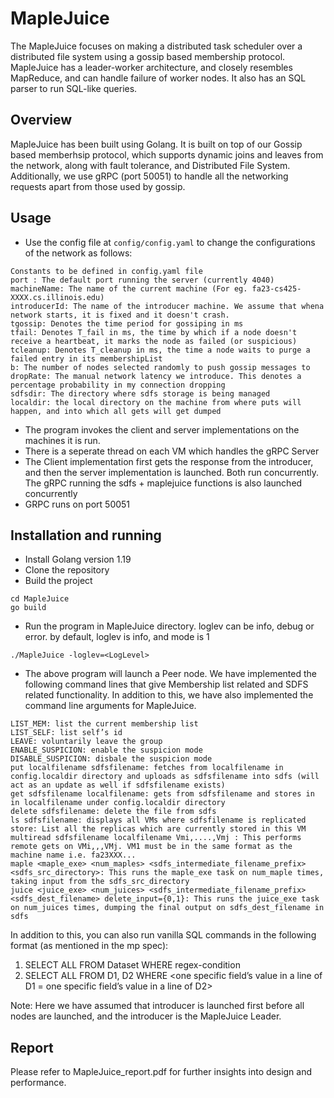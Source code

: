 # MapleJuice

The MapleJuice focuses on making a distributed task scheduler over a distributed file system using a gossip based membership protocol. MapleJuice has a leader-worker architecture, and closely resembles MapReduce, and can handle failure of worker nodes. It also has an SQL parser to run SQL-like queries.

## Overview

MapleJuice has been built using Golang. It is built on top of our Gossip based memberhsip protocol, which supports dynamic joins and leaves from the network, along with fault tolerance, and Distributed File System. Additionally, we use gRPC (port 50051) to handle all the networking requests apart from those used by gossip.

## Usage

- Use the config file at `config/config.yaml` to change the configurations of the network as follows:
```
Constants to be defined in config.yaml file
port : The default port running the server (currently 4040)
machineName: The name of the current machine (For eg. fa23-cs425-XXXX.cs.illinois.edu)
introducerId: The name of the introducer machine. We assume that whena network starts, it is fixed and it doesn't crash.
tgossip: Denotes the time period for gossiping in ms
tfail: Denotes T_fail in ms, the time by which if a node doesn't receive a heartbeat, it marks the node as failed (or suspicious)
tcleanup: Denotes T_cleanup in ms, the time a node waits to purge a failed entry in its membershipList
b: The number of nodes selected randomly to push gossip messages to
dropRate: The manual network latency we introduce. This denotes a percentage probability in my connection dropping
sdfsdir: The directory where sdfs storage is being managed
localdir: the local directory on the machine from where puts will happen, and into which all gets will get dumped
```
- The program invokes the client and server implementations on the machines it is run.
- There is a seperate thread on each VM which handles the gRPC Server
- The Client implementation first gets the response from the introducer, and then the server implementation is launched. Both run concurrently. The gRPC running the sdfs + maplejuice functions is also launched concurrently
- GRPC runs on port 50051

## Installation and running

- Install Golang version 1.19
- Clone the repository
- Build the project

```
cd MapleJuice
go build
```

- Run the program in MapleJuice directory. loglev can be info, debug or error. by default, loglev is info, and mode is 1

```
./MapleJuice -loglev=<LogLevel>
```

- The above program will launch a Peer node. We have implemented the following command lines that give Membership list related and SDFS related functionality. In addition to this, we have also implemented the command line arguments for MapleJuice.
```
LIST_MEM: list the current membership list
LIST_SELF: list self’s id
LEAVE: voluntarily leave the group
ENABLE_SUSPICION: enable the suspicion mode
DISABLE_SUSPICION: disbale the suspicion mode
put localfilename sdfsfilename: fetches from localfilename in config.localdir directory and uploads as sdfsfilename into sdfs (will act as an update as well if sdfsfilename exists)
get sdfsfilename localfilename: gets from sdfsfilename and stores in in localfilename under config.localdir directory
delete sdfsfilename: delete the file from sdfs
ls sdfsfilename: displays all VMs where sdfsfilename is replicated
store: List all the replicas which are currently stored in this VM
multiread sdfsfilename localfilename Vmi,....,Vmj : This performs remote gets on VMi,,,VMj. VM1 must be in the same format as the machine name i.e. fa23XXX...
maple <maple_exe> <num_maples> <sdfs_intermediate_filename_prefix> <sdfs_src_directory>: This runs the maple_exe task on num_maple times, taking input from the sdfs_src_directory
juice <juice_exe> <num_juices> <sdfs_intermediate_filename_prefix> <sdfs_dest_filename> delete_input={0,1}: This runs the juice_exe task on num_juices times, dumping the final output on sdfs_dest_filename in sdfs

```
In addition to this, you can also run vanilla SQL commands in the following format (as mentioned in the mp spec):
1. SELECT ALL FROM Dataset WHERE regex-condition
2. SELECT ALL FROM D1, D2 WHERE <one specific field’s value in a line of D1 = one specific field’s value in a line of D2>


Note: Here we have assumed that introducer is launched first before all nodes are launched, and the introducer is the MapleJuice Leader.

## Report

Please refer to MapleJuice_report.pdf for further insights into design and performance.


